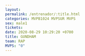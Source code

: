 ```yaml
---
layout: 
permalink: /entrenador/:title.html
categories: MVPB1024 MVPSUR MVPS
sex: male1
tickets: 
date: 2020-08-29 10:29:20 +0700
title: GUNDHAM
team: RAP
MVPS: "0"
---
```

